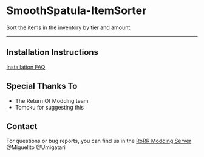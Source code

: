 # SmoothSpatula-ItemSorter
Sort the items in the inventory by tier and amount.

---

## Installation Instructions

[Installation FAQ](https://docs.google.com/document/u/1/d/1NgLwb8noRLvlV9keNc_GF2aVzjARvUjpND2rxFgxyfw/edit?usp=sharing)

## Special Thanks To
* The Return Of Modding team
* Tomoku for suggesting this

## Contact
For questions or bug reports, you can find us in the [RoRR Modding Server](https://discord.gg/VjS57cszMq) @Miguelito @Umigatari
